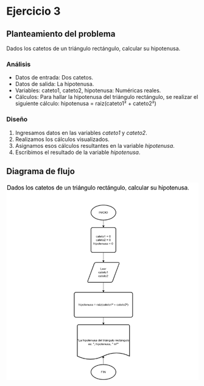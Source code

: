 # Ejercicio 3

## Planteamiento del problema

Dados los catetos de un triángulo rectángulo, calcular su hipotenusa.

### Análisis

- Datos de entrada: Dos catetos.
- Datos de salida: La hipotenusa.
- Variables: cateto1, cateto2, hipotenusa: Numéricas reales.
- Cálculos: Para hallar la hipotenusa del triángulo rectángulo, se realizar el siguiente cálculo: hipotenusa = raiz(cateto1² + cateto2²)

### Diseño

1. Ingresamos datos en las variables *cateto1* y *cateto2*.
2. Realizamos los cálculos visualizados.
3. Asignamos esos cálculos resultantes en la variable *hipotenusa*.
4. Escribimos el resultado de la variable *hipotenusa*.

## Diagrama de flujo

![DFD del ejercicio 3](./Ejercicio3DFD.png)  
